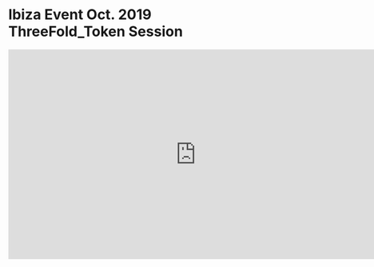 # Ibiza Event Oct. 2019 ThreeFold_Token Session

<iframe width="750" height="421" src="https://www.youtube.com/embed/ndN9Lz-LaC0" frameborder="0" allow="accelerometer; autoplay; encrypted-media; gyroscope; picture-in-picture" allowfullscreen></iframe>
